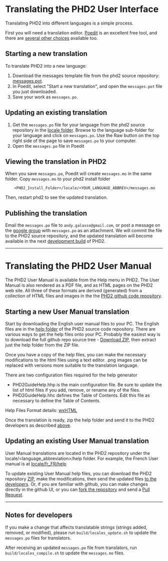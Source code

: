 # Translating the PHD2 User Interface

Translating PHD2 into different languages is a simple process.

First you will need a translation editor. [Poedit](http://poedit.net/) is an excellent free tool, and there are [several other choices](https://www.google.com/webhp?q=gettext+translations+editor) available too.

## Starting a new translation

To translate PHD2 into a new language:

  1. Download the messages template file from the phd2 source repository: [messages.pot](https://raw.githubusercontent.com/OpenPHDGuiding/phd2/master/locale/messages.pot).
  1. In Poedit, select "Start a new translation", and open the `messages.pot` file you just downloaded.
  1. Save your work as `messages.po`.

## Updating an existing translation

  1. Get the `messages.po` file for your language from the phd2 source repository in the [locale folder](https://github.com/OpenPHDGuiding/phd2/tree/master/locale). Browse to the language sub-folder for your language and click on `messages.po`. Use the Raw button on the top right side of the page to save `messages.po` to your computer.
  1. Open the `messages.po` file in Poedit

## Viewing the translation in PHD2

When you save `messages.po`, Poedit will create `messages.mo` in the same folder. Copy `messages.mo` to your phd2 install folder

```
    <PHD2_Install_Folder>/locale/<YOUR_LANGUAGE_ABBREV>/messages.mo
```

Then, restart phd2 to see the updated translation.

## Publishing the translation

Email the `messages.po` file to `andy.galasso@gmail.com`, or post a message on the [google group](https://groups.google.com/forum/?fromgroups=#!forum/open-phd-guiding) with `messages.po` as an attachment. We will commit the file to the PHD2 source repository, and the updated translation will become available in the next [development build](http://openphdguiding.org/snapshots.html) of PHD2.

---

# Translating the PHD2 User Manual

The PHD2 User Manual is available from the Help menu in PHD2. The User Manual is also rendered as a PDF file, and as HTML pages on the PHD2 web site.  All three of these formats are derived (generated) from a collection of HTML files and images in the the [PHD2 github code repository](/OpenPHDGuiding/phd2).

## Starting a new User Manual translation

Start by downloading the English user manual files to your PC. The English files are in the [help folder](/OpenPHDGuiding/phd2/tree/master/help) of the PHD2 source code repository.  There are various ways to get the help files onto your PC.  Probably the easiest way is to download the full github repo source tree - [Download ZIP](/OpenPHDGuiding/phd2/archive/master.zip), then extract just the help folder from the ZIP file.

Once you have a copy of the help files, you can make the necessary modifications to the html files using a text editor. .png images can be replaced with versions more suitable to the translation language.

There are two configuration files required for the help generator
 - PHD2GuideHelp.hhp is the main configuration file. Be sure to update the list of html files if you add, remove, or rename any of the files.
 - PHD2GuideHelp.hhc defines the Table of Contents. Edit this file as necessary to define the Table of Contents.

Help Files Format details: [wxHTML](https://docs.wxwidgets.org/trunk/overview_html.html)

Once the translation is ready, zip the help folder and send it to the PHD2 developers as described [above](#publishing-the-translation).

## Updating an existing User Manual translation

User Manual translations are located in the PHD2 repository under the locale/<language_abbreviation>/help folder. For example, the French User manual is at [locale/fr_FR/help](/OpenPHDGuiding/phd2/tree/master/locale/fr_FR/help)

To update existing User Manual help files, you can download the PHD2 repository [ZIP](/OpenPHDGuiding/phd2/archive/master.zip), make the modifications, then send the updated files [to the developers](#publishing-the-translation). Or, if you are familiar with github, you can make changes directly in the github UI, or you can [fork the repository](https://docs.github.com/en/github/getting-started-with-github/fork-a-repo) and send a [Pull Request](https://docs.github.com/en/github/collaborating-with-issues-and-pull-requests/about-pull-requests).

---


## Notes for developers ##

If you make a change that affects translatable strings (strings added, removed, or modified), please run `build/locales_update.sh` to update the `messages.po` files for translators.

After receiving an updated `messages.po` file from translators, run `build/locales_compile.sh` to update the `messages.mo` files.